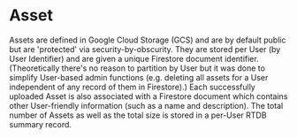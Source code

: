 # Asset

Assets are defined in Google Cloud Storage (GCS) and are by default public but are 'protected' via security-by-obscurity. They are stored per User (by User Identifier) and are given a unique Firestore document identifier. (Theoretically there's no reason to partition by User but it was done to simplify User-based admin functions (e.g. deleting all assets for a User independent of any record of them in Firestore).) Each successfully uploaded Asset is also associated with a Firestore document which contains other User-friendly information (such as a name and description). The total number of Assets as well as the total size is stored in a per-User RTDB summary record.
